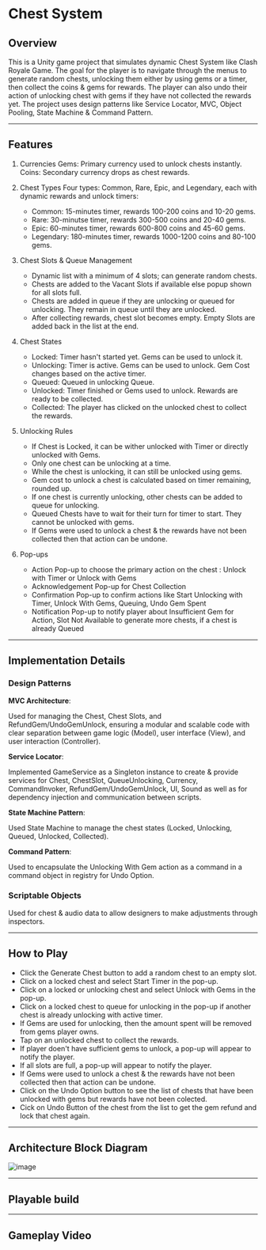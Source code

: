 # Chest System

## Overview

This is a Unity game project that simulates dynamic Chest System like Clash Royale Game. 
The goal for the player is to navigate through the menus to generate random chests, unlocking them either by using gems or a timer, then collect the coins & gems for rewards. The player can also undo their action of unlocking chest with gems if they have not collected the rewards yet. The project uses design patterns like Service Locator, MVC, Object Pooling, State Machine & Command Pattern.

---

## Features

1. Currencies
    Gems: Primary currency used to unlock chests instantly.
    Coins: Secondary currency drops as chest rewards.

3. Chest Types
    Four types: Common, Rare, Epic, and Legendary, each with dynamic rewards and unlock timers:
    - Common: 15-minutes timer, rewards 100-200 coins and 10-20 gems.
    - Rare: 30-minutse timer, rewards 300-500 coins and 20-40 gems.
    - Epic: 60-minutes timer, rewards 600-800 coins and 45-60 gems.
    - Legendary: 180-minutes timer, rewards 1000-1200 coins and 80-100 gems.

4. Chest Slots & Queue Management
    - Dynamic list with a minimum of 4 slots; can generate random chests.
    - Chests are added to the Vacant Slots if available else popup shown for all slots full.
    - Chests are added in queue if they are unlocking or queued for unlocking. They remain in queue until they are unlocked.
    - After collecting rewards, chest slot becomes empty. Empty Slots are added back in the list at the end.

5. Chest States
    - Locked: Timer hasn't started yet. Gems can be used to unlock it.
    - Unlocking: Timer is active. Gems can be used to unlock. Gem Cost changes based on the active timer.
    - Queued: Queued in unlocking Queue.
    - Unlocked: Timer finished or Gems used to unlock. Rewards are ready to be collected.
    - Collected: The player has clicked on the unlocked chest to collect the rewards.

6. Unlocking Rules
   - If Chest is Locked, it can be wither unlocked with Timer or directly unlocked with Gems.
   - Only one chest can be unlocking at a time.
   - While the chest is unlocking, it can still be unlocked using gems.
   - Gem cost to unlock a chest is calculated based on timer remaining, rounded up.
   - If one chest is currently unlocking, other chests can be added to queue for unlocking.
   - Queued Chests have to wait for their turn for timer to start. They cannot be unlocked with gems.
   - If Gems were used to unlock a chest & the rewards have not been collected then that action can be undone.

7. Pop-ups
   - Action Pop-up to choose the primary action on the chest : Unlock with Timer or Unlock with Gems
   - Acknowledgement Pop-up for Chest Collection
   - Confirmation Pop-up to confirm actions like Start Unlocking with Timer, Unlock With Gems, Queuing, Undo Gem Spent
   - Notification Pop-up to notify player about Insufficient Gem for Action, Slot Not Available to generate more chests, if a chest is already Queued
     
---

## Implementation Details

### Design Patterns

**MVC Architecture**:

Used for managing the Chest, Chest Slots, and RefundGem/UndoGemUnlock, ensuring a modular and scalable code with clear separation between game logic (Model), user interface (View), and user interaction (Controller).

**Service Locator**:

Implemented GameService as a Singleton instance to create & provide services for Chest, ChestSlot, QueueUnlocking, Currency, CommandInvoker, RefundGem/UndoGemUnlock, UI, Sound as well as for dependency injection and communication between scripts.

**State Machine Pattern**:

Used State Machine to manage the chest states (Locked, Unlocking, Queued, Unlocked, Collected).

**Command Pattern**:

Used to encapsulate the Unlocking With Gem action as a command in a command object in registry for Undo Option.

### Scriptable Objects

Used for chest & audio data to allow designers to make adjustments through inspectors.


---

## How to Play

- Click the Generate Chest button to add a random chest to an empty slot.
- Click on a locked chest and select Start Timer in the pop-up.
- Click on a locked or unlocking chest and select Unlock with Gems in the pop-up.
- Click on a locked chest to queue for unlocking in the pop-up if another chest is already unlocking with active timer.
- If Gems are used for unlocking, then the amount spent will be removed from gems player owns.
- Tap on an unlocked chest to collect the rewards.
- If player doen't have sufficient gems to unlock, a pop-up will appear to notify the player.
- If all slots are full, a pop-up will appear to notify the player.
- If Gems were used to unlock a chest & the rewards have not been collected then that action can be undone.
- Click on the Undo Option button to see the list of chests that have been unlocked with gems but rewards have not been colected.
- Cick on Undo Button of the chest from the list to get the gem refund and lock that chest again.
  
---

## Architecture Block Diagram

![image](https://github.com/user-attachments/assets/cffe2b61-3127-49a8-8d56-59f21ef21fe2)

---

## Playable build


---

## Gameplay Video

